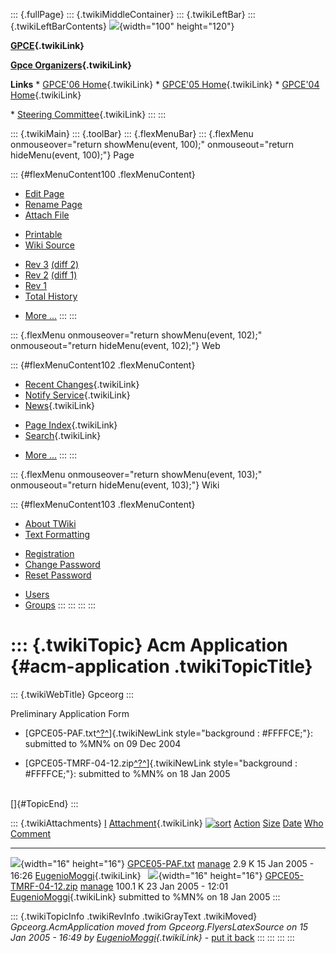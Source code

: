 ::: {.fullPage}
::: {.twikiMiddleContainer}
::: {.twikiLeftBar}
::: {.twikiLeftBarContents}
![](../pub/Gpceorg/WebLeftBar/gpce-logo.jpg){width="100" height="120"}

**[GPCE](../Gpce/WebHome){.twikiLink}**

**[Gpce Organizers](WebHome){.twikiLink}**

**Links** \* [GPCE\'06 Home](../GPCE06/WebHome){.twikiLink} \* [GPCE\'05
Home](../Gpce05/WebHome){.twikiLink} \* [GPCE\'04
Home](../Gpce04/WebHome){.twikiLink}

\* [Steering Committee](../Gpce/SteeringCommittee){.twikiLink}
:::
:::

::: {.twikiMain}
::: {.toolBar}
::: {.flexMenuBar}
::: {.flexMenu onmouseover="return showMenu(event, 100);" onmouseout="return hideMenu(event, 100);"}
Page

::: {#flexMenuContent100 .flexMenuContent}
-   [Edit
    Page](http://www.program-transformation.org/edit/Gpceorg/AcmApplication?t=1536827629)
-   [Rename
    Page](http://www.program-transformation.org/rename/Gpceorg/AcmApplication)
-   [Attach
    File](http://www.program-transformation.org/attach/Gpceorg/AcmApplication)

<!-- -->

-   [Printable](http://www.program-transformation.org/view/Gpceorg/AcmApplication?skin=print.pattern)
-   [Wiki
    Source](http://www.program-transformation.org/view/Gpceorg/AcmApplication?skin=text&raw=on&contenttype=text/plain)

<!-- -->

-   [Rev
    3](http://www.program-transformation.org/view/Gpceorg/AcmApplication?rev=1.3)
    [(diff 2)](http://www.program-transformation.org/rdiff/Gpceorg/AcmApplication?rev1=1.3&rev2=1.2)
-   [Rev
    2](http://www.program-transformation.org/view/Gpceorg/AcmApplication?rev=1.2)
    [(diff 1)](http://www.program-transformation.org/rdiff/Gpceorg/AcmApplication?rev1=1.2&rev2=1.1)
-   [Rev
    1](http://www.program-transformation.org/view/Gpceorg/AcmApplication?rev=1.1)
-   [Total
    History](http://www.program-transformation.org/rdiff/Gpceorg/AcmApplication)

<!-- -->

-   [More
    \...](http://www.program-transformation.org/oops/Gpceorg/AcmApplication?template=oopsmore&param1=1.3&param2=1.3)
:::
:::

::: {.flexMenu onmouseover="return showMenu(event, 102);" onmouseout="return hideMenu(event, 102);"}
Web

::: {#flexMenuContent102 .flexMenuContent}
-   [Recent Changes](WebChanges){.twikiLink}
-   [Notify Service](WebNotify){.twikiLink}
-   [News](WebNews){.twikiLink}

<!-- -->

-   [Page Index](WebIndex){.twikiLink}
-   [Search](WebSearch){.twikiLink}

<!-- -->

-   [More
    \...](http://www.program-transformation.org/oops/Gpceorg/AcmApplication?template=oopsmore&param1=1.3&param2=1.3)
:::
:::

::: {.flexMenu onmouseover="return showMenu(event, 103);" onmouseout="return hideMenu(event, 103);"}
Wiki

::: {#flexMenuContent103 .flexMenuContent}
-   [About
    TWiki](http://www.program-transformation.org/view/TWiki/WebHome)
-   [Text
    Formatting](http://www.program-transformation.org/view/TWiki/TextFormattingRules)

<!-- -->

-   [Registration](http://www.program-transformation.org/view/TWiki/TWikiRegistration)
-   [Change
    Password](http://www.program-transformation.org/view/TWiki/ChangePassword)
-   [Reset
    Password](http://www.program-transformation.org/view/TWiki/ResetPassword)

<!-- -->

-   [Users](http://www.program-transformation.org/view/Main/TWikiUsers)
-   [Groups](http://www.program-transformation.org/view/Main/TWikiGroups)
:::
:::
:::
:::

::: {.twikiTopic}
Acm Application {#acm-application .twikiTopicTitle}
===============

::: {.twikiWebTitle}
Gpceorg
:::

Preliminary Application Form

-   [GPCE05-PAF.txt[^?^](http://www.program-transformation.org/edit/Gpceorg/PubGpceorgAcmApplicationGPCE05-PAFtxt?topicparent=Gpceorg.AcmApplication)]{.twikiNewLink
    style="background : #FFFFCE;"}: submitted to %MN% on 09 Dec 2004

<!-- -->

-   [GPCE05-TMRF-04-12.zip[^?^](http://www.program-transformation.org/edit/Gpceorg/PubGpceorgAcmApplicationGPCE05-TMRF-04-12zip?topicparent=Gpceorg.AcmApplication)]{.twikiNewLink
    style="background : #FFFFCE;"}: submitted to %MN% on 18 Jan 2005

\
[]{#TopicEnd}
:::

::: {.twikiAttachments}
  [I](AcmApplication@sortcol=0&table=1&up=0#sorted_table "Sort by this column")   [Attachment](../TWiki/FileAttachment){.twikiLink} [![sort](../pub/TWiki/TablePlugin/diamond.gif)](AcmApplication@sortcol=1&table=1&up=0#sorted_table "Sort by this column")   [Action](AcmApplication@sortcol=2&table=1&up=0#sorted_table "Sort by this column")                                                                                               [Size](AcmApplication@sortcol=3&table=1&up=0#sorted_table "Sort by this column") [Date](AcmApplication@sortcol=4&table=1&up=0#sorted_table "Sort by this column")   [Who](AcmApplication@sortcol=5&table=1&up=0#sorted_table "Sort by this column")   [Comment](AcmApplication@sortcol=6&table=1&up=0#sorted_table "Sort by this column")
  ------------------------------------------------------------------------------- ----------------------------------------------------------------------------------------------------------------------------------------------------------------------------- ------------------------------------------------------------------------------------------------------------------------------------------------------------------------------ ---------------------------------------------------------------------------------- ---------------------------------------------------------------------------------- --------------------------------------------------------------------------------- -------------------------------------------------------------------------------------
  ![](../pub/icn/txt.gif){width="16" height="16"}                                 [GPCE05-PAF.txt](../pub/Gpceorg/AcmApplication/GPCE05-PAF.txt)                                                                                                                [manage](http://www.program-transformation.org/attach/Gpceorg/AcmApplication?filename=GPCE05-PAF.txt&revInfo=1 "change, update, previous revisions, move, delete...")                                                                                       2.9 K 15 Jan 2005 - 16:26                                                                [EugenioMoggi](../Main/EugenioMoggi){.twikiLink}                                   
  ![](../pub/icn/zip.gif){width="16" height="16"}                                 [GPCE05-TMRF-04-12.zip](../pub/Gpceorg/AcmApplication/GPCE05-TMRF-04-12.zip)                                                                                                  [manage](http://www.program-transformation.org/attach/Gpceorg/AcmApplication?filename=GPCE05-TMRF-04-12.zip&revInfo=1 "change, update, previous revisions, move, delete...")                                                                              100.1 K 23 Jan 2005 - 12:01                                                                [EugenioMoggi](../Main/EugenioMoggi){.twikiLink}                                  submitted to %MN% on 18 Jan 2005
:::

::: {.twikiTopicInfo .twikiRevInfo .twikiGrayText .twikiMoved}
*Gpceorg.AcmApplication moved from Gpceorg.FlyersLatexSource on 15 Jan
2005 - 16:49 by [EugenioMoggi](../Main/EugenioMoggi){.twikiLink}* - [put
it
back](http://www.program-transformation.org/rename/Gpceorg/AcmApplication?newweb=Gpceorg&newtopic=FlyersLatexSource&confirm=on "Click to move topic back to previous location, with option to change references.")
:::
:::
:::
:::
